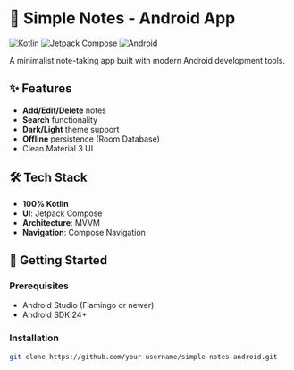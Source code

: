 # 📝 Simple Notes - Android App  

![Kotlin](https://img.shields.io/badge/Kotlin-7F52FF?logo=kotlin&logoColor=white)
![Jetpack Compose](https://img.shields.io/badge/Jetpack_Compose-4285F4?logo=jetpack-compose&logoColor=white)
![Android](https://img.shields.io/badge/Android-3DDC84?logo=android&logoColor=white)

A minimalist note-taking app built with modern Android development tools.

## ✨ Features
- **Add/Edit/Delete** notes
- **Search** functionality
- **Dark/Light** theme support
- **Offline** persistence (Room Database)
- Clean Material 3 UI

## 🛠️ Tech Stack
- **100% Kotlin**
- **UI**: Jetpack Compose
- **Architecture**: MVVM
- **Navigation**: Compose Navigation

## 🚀 Getting Started

### Prerequisites
- Android Studio (Flamingo or newer)
- Android SDK 24+

### Installation
```bash
git clone https://github.com/your-username/simple-notes-android.git
